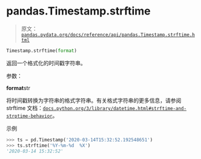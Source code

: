 # pandas.Timestamp.strftime

> 原文：[`pandas.pydata.org/docs/reference/api/pandas.Timestamp.strftime.html`](https://pandas.pydata.org/docs/reference/api/pandas.Timestamp.strftime.html)

```py
Timestamp.strftime(format)
```

返回一个格式化的时间戳字符串。

参数：

**format**str

将时间戳转换为字符串的格式字符串。有关格式字符串的更多信息，请参阅 strftime 文档：[`docs.python.org/3/library/datetime.html#strftime-and-strptime-behavior`](https://docs.python.org/3/library/datetime.html#strftime-and-strptime-behavior)。

示例

```py
>>> ts = pd.Timestamp('2020-03-14T15:32:52.192548651')
>>> ts.strftime('%Y-%m-%d  %X')
'2020-03-14 15:32:52' 
```
